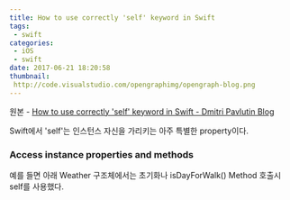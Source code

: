 ```yaml
---
title: How to use correctly 'self' keyword in Swift
tags:
 - swift
categories: 
 - iOS
 - swift
date: 2017-06-21 18:20:58
thumbnail:
 http://code.visualstudio.com/opengraphimg/opengraph-blog.png
---
```


원본 - [How to use correctly 'self' keyword in Swift - Dmitri Pavlutin Blog](https://dmitripavlutin.com/how-to-use-correctly-self-keyword-in-swift/)

Swift에서 'self'는 인스턴스 자신을 가리키는 아주 특별한 property이다. 

### Access instance properties and methods
예를 들면 아래 Weather 구조체에서는 초기화나 isDayForWalk() Method 호출시 self를 사용했다.
